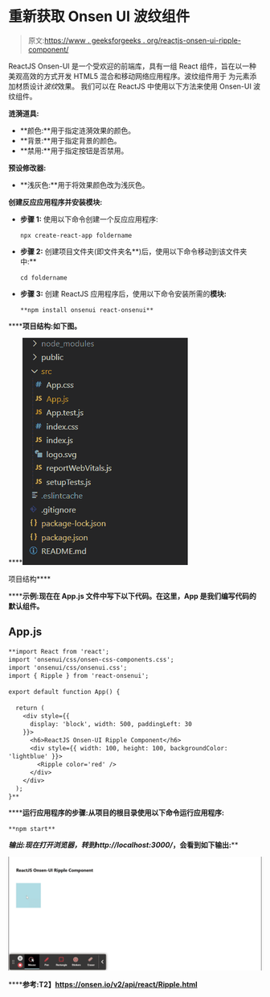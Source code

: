 # 重新获取 Onsen UI 波纹组件

> 原文:[https://www . geeksforgeeks . org/reactjs-onsen-ui-ripple-component/](https://www.geeksforgeeks.org/reactjs-onsen-ui-ripple-component/)

ReactJS Onsen-UI 是一个受欢迎的前端库，具有一组 React 组件，旨在以一种美观高效的方式开发 HTML5 混合和移动网络应用程序。波纹组件用于 为元素添加材质设计*波纹*效果。  我们可以在 ReactJS 中使用以下方法来使用 Onsen-UI 波纹组件。

**涟漪道具:**

*   **颜色:**用于指定涟漪效果的颜色。
*   **背景:**用于指定背景的颜色。
*   **禁用:**用于指定按钮是否禁用。

**预设修改器:**

*   **浅灰色:**用于将效果颜色改为浅灰色。

**创建反应应用程序并安装模块:**

*   **步骤 1:** 使用以下命令创建一个反应应用程序:

    ```
    npx create-react-app foldername
    ```

*   **步骤 2:** 创建项目文件夹(即文件夹名**)后，使用以下命令移动到该文件夹中:**

    ```
    cd foldername
    ```

*   **步骤 3:** 创建 ReactJS 应用程序后，使用以下命令安装所需的****模块:****

    ```
    **npm install onsenui react-onsenui** 
    ```

******项目结构:**如下图。****

****![](img/f04ae0d8b722a9fff0bd9bd138b29c23.png)

项目结构**** 

******示例:**现在在 **App.js** 文件中写下以下代码。在这里，App 是我们编写代码的默认组件。****

## ****App.js****

```
**import React from 'react';
import 'onsenui/css/onsen-css-components.css';
import 'onsenui/css/onsenui.css';
import { Ripple } from 'react-onsenui';

export default function App() {

  return (
    <div style={{
      display: 'block', width: 500, paddingLeft: 30
    }}>
      <h6>ReactJS Onsen-UI Ripple Component</h6>
      <div style={{ width: 100, height: 100, backgroundColor: 'lightblue' }}>
        <Ripple color='red' />
      </div>
    </div>
  );
}**
```

******运行应用程序的步骤:**从项目的根目录使用以下命令运行应用程序:****

```
**npm start**
```

******输出:**现在打开浏览器，转到***http://localhost:3000/***，会看到如下输出:****

****![](img/64b3ca4e46186b5314ab1ce7119387e2.png)****

******参考:**T2】https://onsen.io/v2/api/react/Ripple.html****